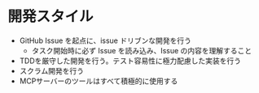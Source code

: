 # 開発スタイル

- GitHub Issue を起点に、issue ドリブンな開発を行う
  - タスク開始時に必ず Issue を読み込み、Issue の内容を理解すること
- TDDを厳守した開発を行う。テスト容易性に極力配慮した実装を行う
- スクラム開発を行う
- MCPサーバーのツールはすべて積極的に使用する
